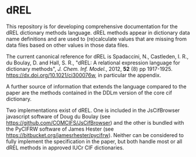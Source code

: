 # dREL
This repository is for developing comprehensive documentation for the dREL dictionary methods language.
dREL methods appear in dictionary data name definitions and are used to (re)calculate values that are
missing from data files based on other values in those data files.

The current canonical reference for dREL is Spadaccini, N., Castleden, I. R., du Boulay, D. and Hall, S. R.,
"dREL: A relational expression language for dictionary methods",  _J. Chem. Inf. Model._, 2012, **52** (8)
pp 1917-1925. https://dx.doi.org/10.1021/ci300076w, in particular the appendix.

A further source of information that extends the language compared to the paper are the methods contained in the 
DDLm version of the core cif dictionary.

Two implementations exist of dREL. One is included in the JsCifBrowser javascript software of Doug du Boulay (see 
https://github.com/COMCIFS/JsCifBrowser) and the other is bundled with the PyCIFRW software of James Hester 
(see https://bitbucket.org/jamesrhester/pycifrw). Neither can be considered to fully implement the specification
in the paper, but both handle most or all dREL methods in approved IUCr CIF dictionaries.
